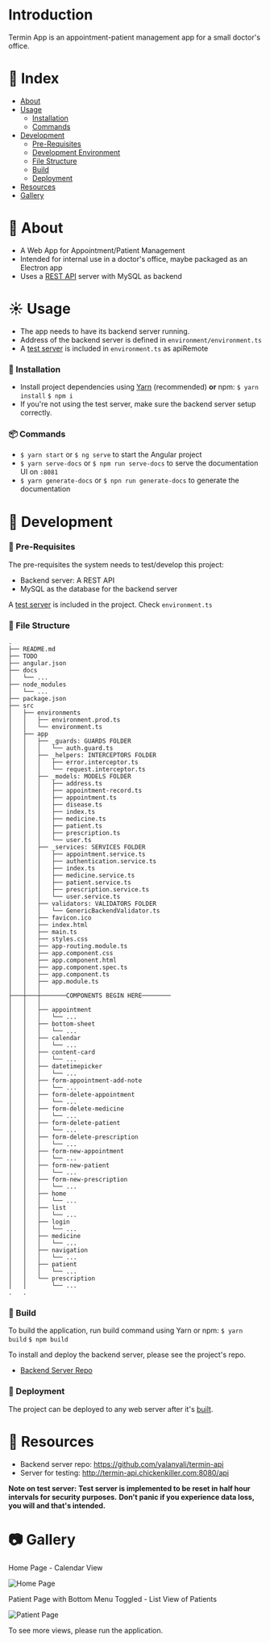 # Introduction
Termin App is an appointment-patient management app for a small doctor's office.

# :ledger: Index

- [About](#beginner-about)
- [Usage](#sunny-usage)
  - [Installation](#electric_plug-installation)
  - [Commands](#package-commands)
- [Development](#wrench-development)
  - [Pre-Requisites](#notebook-pre-requisites)
  - [Development Environment](#nut_and_bolt-development-environment)
  - [File Structure](#file_folder-file-structure)
  - [Build](#hammer-build)  
  - [Deployment](#rocket-deployment)  
- [Resources](#page_facing_up-resources)
- [Gallery](#camera-gallery)

# :beginner: About
- A Web App for Appointment/Patient Management
- Intended for internal use in a doctor's office, maybe packaged as an Electron app
- Uses a [REST API](https://source.ai.fh-erfurt.de/wa4953al/SS19_JAVA2_ITLand) server with MySQL as backend

# :sunny: Usage
- The app needs to have its backend server running.
- Address of the backend server is defined in `environment/environment.ts`
- A [test server](http://termin-api.chickenkiller.com:8080/api) is included in `environment.ts` as apiRemote

###  :electric_plug: Installation
- Install project dependencies using [Yarn](https://github.com/yarnpkg/yarn) (recommended) **or** npm:
`$ yarn install`
`$ npm i`
- If you're not using the test server, make sure the backend server setup correctly.


###  :package: Commands
- `$ yarn start` or `$ ng serve` to start the Angular project
- `$ yarn serve-docs` or `$ npm run serve-docs` to serve the documentation UI on `:8081`
- `$ yarn generate-docs` or `$ npn run generate-docs` to generate the documentation

#  :wrench: Development

### :notebook: Pre-Requisites
The pre-requisites the system needs to test/develop this project:
- Backend server: A REST API
- MySQL as the database for the backend server

A [test server](http://termin-api.chickenkiller.com:8080/api) is included in the project. Check `environment.ts`

###  :file_folder: File Structure

```
.
├── README.md
├── TODO
├── angular.json
├── docs
│   └── ...
├── node_modules
│   └── ...
├── package.json
├── src
│   ├── environments
│   │   ├── environment.prod.ts
│   │   └── environment.ts
│   ├── app
│   │   ├── _guards: GUARDS FOLDER
│   │   │   └── auth.guard.ts
│   │   ├── _helpers: INTERCEPTORS FOLDER
│   │   │   ├── error.interceptor.ts
│   │   │   └── request.interceptor.ts
│   │   ├── _models: MODELS FOLDER
│   │   │   ├── address.ts
│   │   │   ├── appointment-record.ts
│   │   │   ├── appointment.ts
│   │   │   ├── disease.ts
│   │   │   ├── index.ts
│   │   │   ├── medicine.ts
│   │   │   ├── patient.ts
│   │   │   ├── prescription.ts
│   │   │   └── user.ts
│   │   ├── _services: SERVICES FOLDER
│   │   │   ├── appointment.service.ts
│   │   │   ├── authentication.service.ts
│   │   │   ├── index.ts
│   │   │   ├── medicine.service.ts
│   │   │   ├── patient.service.ts
│   │   │   ├── prescription.service.ts
│   │   │   └── user.service.ts
│   │   ├── validators: VALIDATORS FOLDER
│   │   │   └── GenericBackendValidator.ts
│   │   ├── favicon.ico
│   │   ├── index.html
│   │   ├── main.ts
│   │   ├── styles.css
│   │   ├── app-routing.module.ts
│   │   ├── app.component.css
│   │   ├── app.component.html
│   │   ├── app.component.spec.ts
│   │   ├── app.component.ts
│   │   ├── app.module.ts
│   │   │
├───┼───┼───────COMPONENTS BEGIN HERE────────
│   │   │
│   │   ├── appointment
│   │   │   └── ...
│   │   ├── bottom-sheet
│   │   │   └── ...
│   │   ├── calendar
│   │   │   └── ...
│   │   ├── content-card
│   │   │   └── ...
│   │   ├── datetimepicker
│   │   │   └── ...
│   │   ├── form-appointment-add-note
│   │   │   └── ...
│   │   ├── form-delete-appointment
│   │   │   └── ...
│   │   ├── form-delete-medicine
│   │   │   └── ...
│   │   ├── form-delete-patient
│   │   │   └── ...
│   │   ├── form-delete-prescription
│   │   │   └── ...
│   │   ├── form-new-appointment
│   │   │   └── ...
│   │   ├── form-new-patient
│   │   │   └── ...
│   │   ├── form-new-prescription
│   │   │   └── ...
│   │   ├── home
│   │   │   └── ...
│   │   ├── list
│   │   │   └── ...
│   │   ├── login
│   │   │   └── ...
│   │   ├── medicine
│   │   │   └── ...
│   │   ├── navigation
│   │   │   └── ...
│   │   ├── patient
│   │   │   └── ...
│   │   └── prescription
│   │       └── ...
.   .
```

###  :hammer: Build
To build the application, run build command using Yarn or npm:
`$ yarn build`
`$ npm build`

To install and deploy the backend server, please see the project's repo.

- [Backend Server Repo](https://github.com/yalanyali/termin-api)

### :rocket: Deployment
The project can be deployed to any web server after it's [built](#hammer-build).

#  :page_facing_up: Resources
- Backend server repo: https://github.com/yalanyali/termin-api
- Server for testing: http://termin-api.chickenkiller.com:8080/api

**Note on test server:**
**Test server is implemented to be reset in half hour intervals for security purposes.**
**Don't panic if you experience data loss, you will and that's intended.**

#  :camera: Gallery
Home Page - Calendar View  

![Home Page](./docs/images/calendar.png "Home Page")

Patient Page with Bottom Menu Toggled - List View of Patients  

![Patient Page](./docs/images/patient_2.png "Patient Page")

To see more views, please run the application.


